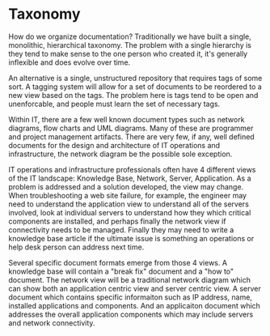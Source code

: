 # Taxonomy

How do we organize documentation?  Traditionally we have built a single, monolithic,
hierarchical taxonomy.  The problem with a single hierarchy is they tend to make
sense to the one person who created it, it's generally inflexible and does evolve
over time.

An alternative is a single, unstructured repository that requires tags of some sort.
A tagging system will allow for a set of documents to be reordered to a new view
based on the tags.  The problem here is tags tend to be open and unenforcable, and
people must learn the set of necessary tags.

Within IT, there are a few well known document types such as network diagrams, flow
charts and UML diagrams.  Many of these are programmer and project management
artifacts.  There are very few, if any, well defined documents for the design and
architecture of IT operations and infrastructure, the network diagram be the possible
sole exception.

IT operations and infrastructure professionals often have 4 different views of the IT
landscape: Knowledge Base, Network, Server, Application.  As a problem is addressed
and a solution developed, the view may change.  When troubleshooting a web site failure,
for example, the engineer may need to understand the application view to understand all
of the servers involved, look at individual servers to understand how they which 
critical components are installed, and perhaps finally the network view if connectivity
needs to be managed.  Finally they may need to write a knowledge base article if the
ultimate issue is something an operations or help desk person can address next time.

Several specific document formats emerge from those 4 views.  A knowledge base will
contain a "break fix" document and a "how to" document.  The network view will be a
traditional network diagram which can show both an application centric view and
server centric view.  A server document which contains specific informaiton such as
IP address, name, installed applications and components.  And an applicaiton document
which addresses the overall application components which may include servers and
network connectivity.

